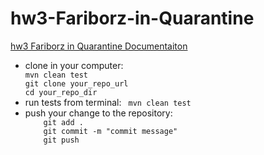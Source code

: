 
# hw3-Fariborz-in-Quarantine
[hw3 Fariborz in Quarantine Documentaiton](https://docs.google.com/document/d/1H1k_2Is_pshtb6KgJ_tjcVNOo8BBcSXA_mnDVM62dcc/edit?usp=sharing)


<ul>
<li>
clone in your computer: 

<code> 
mvn clean test 
git clone your_repo_url
cd your_repo_dir
</code>




</li>

<li>
run tests from terminal:  
   <code> mvn clean test </code>
</li>

<li>
push your change to the repository: 
<code>
    git add . 
    git commit -m "commit message"
    git push
</code>
</li>